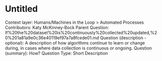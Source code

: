 # Untitled

Context layer: Humans/Machines in the Loop > Automated Processes
Contributors: Katy McKinney-Bock
Parent Question: If%20the%20dataset%20is%20continuously%20collected%20updated,%20%201a81a9e0c36e40119ef97a7a8fcede01.md
Question (description - optional): A description of how algorithms continue to learn or change during, in cases where data collection is continuous or ongoing.
Question (summary): How?
Question Type: Short Description